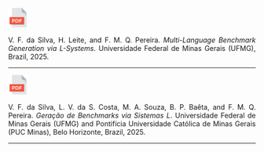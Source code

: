 <a href="https://lac-dcc.github.io/pubs/TechReports/LaC_TechReport022025.pdf"><img src="./images/pdf.png" width="40" height="40"></a><br/>
<p style="text-align:justify;">V. F. da Silva, H. Leite, and F. M. Q. Pereira. <i>Multi-Language Benchmark Generation via L-Systems</i>. Universidade Federal de Minas Gerais (UFMG), Brazil, 2025.</p>

---

<a href="./pdf/BenchGen_PT.pdf"><img src="./images/pdf.png" width="40" height="40"></a><br/>
<p style="text-align:justify;">V. F. da Silva, L. V. da S. Costa, M. A. Souza, B. P. Baêta, and F. M. Q. Pereira. <i>Geração de Benchmarks via Sistemas L</i>. Universidade Federal de Minas Gerais (UFMG) and Pontifícia Universidade Católica de Minas Gerais (PUC Minas), Belo Horizonte, Brazil, 2025.</p>

---